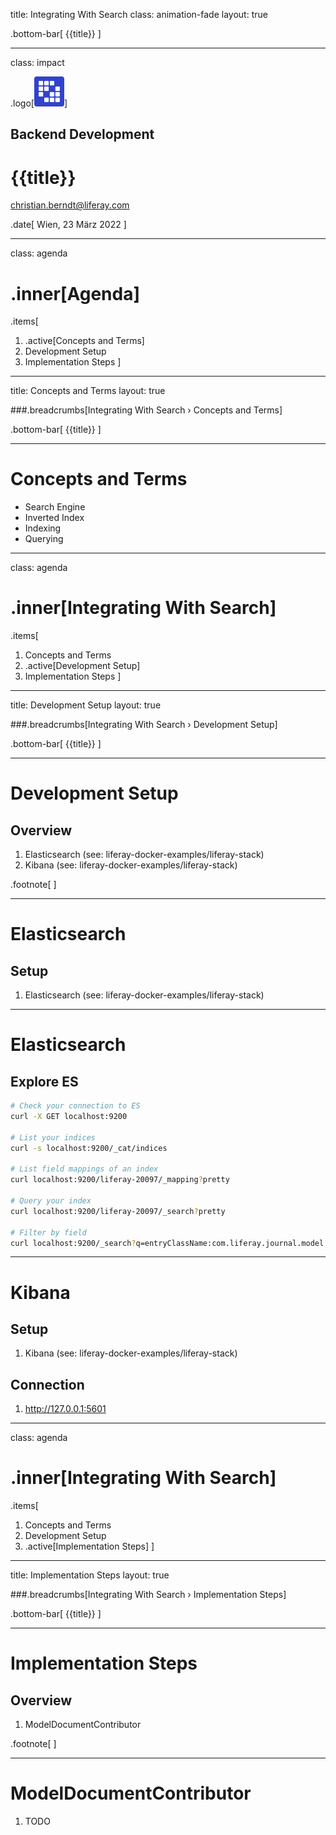 title: Integrating With Search 
class: animation-fade
layout: true

.bottom-bar[
  {{title}}
]

---

class: impact

.logo[<img src="images/liferay-waffle.svg">]

## Backend Development 

# {{title}}

christian.berndt@liferay.com

.date[
  Wien, 23 März 2022
]

---

class: agenda

# .inner[Agenda]

.items[
1. .active[Concepts and Terms]
1. Development Setup
1. Implementation Steps
]

---

title: Concepts and Terms 
layout: true

###.breadcrumbs[Integrating With Search › Concepts and Terms]

.bottom-bar[
  {{title}}
]

---

# Concepts and Terms 

* Search Engine
* Inverted Index
* Indexing
* Querying 

---

class: agenda

# .inner[Integrating With Search]

.items[
1. Concepts and Terms
1. .active[Development Setup]
1. Implementation Steps
]

---

title: Development Setup 
layout: true

###.breadcrumbs[Integrating With Search › Development Setup]

.bottom-bar[
  {{title}}
]

---

# Development Setup 

## Overview

1. Elasticsearch (see: liferay-docker-examples/liferay-stack) 
1. Kibana (see: liferay-docker-examples/liferay-stack) 

.footnote[
]

---

# Elasticsearch

## Setup

1. Elasticsearch (see: liferay-docker-examples/liferay-stack) 

---

# Elasticsearch

## Explore ES

```bash
# Check your connection to ES
curl -X GET localhost:9200

# List your indices
curl -s localhost:9200/_cat/indices

# List field mappings of an index
curl localhost:9200/liferay-20097/_mapping?pretty

# Query your index
curl localhost:9200/liferay-20097/_search?pretty

# Filter by field
curl localhost:9200/_search?q=entryClassName:com.liferay.journal.model.JournalArticle
```
---

# Kibana

## Setup 

1. Kibana (see: liferay-docker-examples/liferay-stack)

## Connection

1. http://127.0.0.1:5601

---

class: agenda

# .inner[Integrating With Search]

.items[
1. Concepts and Terms
1. Development Setup
1. .active[Implementation Steps]
]

---

title: Implementation Steps 
layout: true

###.breadcrumbs[Integrating With Search › Implementation Steps]

.bottom-bar[
  {{title}}
]

---

# Implementation Steps

## Overview

1. ModelDocumentContributor


.footnote[
]

---

# ModelDocumentContributor 

1. TODO

